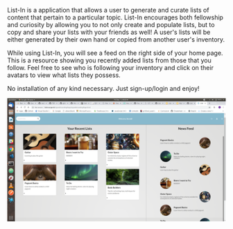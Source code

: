 List-In is a application that allows a user to generate and curate lists of content that pertain to a particular topic. List-In encourages both fellowship and curiosity by allowing you to not only create and populate lists, but to copy and share your lists with your friends as well! A user's lists will be either generated by their own hand or copied from another user's inventory. 

While using List-In, you will see a feed on the right side of your home page. This is a resource showing you recently added lists from those that you follow. Feel free to see who is following your inventory and click on their avatars to view what lists they possess. 

No installation of any kind necessary. Just sign-up/login and enjoy!


![Alt text](https://github.com/list-sharing/frontend/blob/master/listInScreenshot.png "Screenshot")
